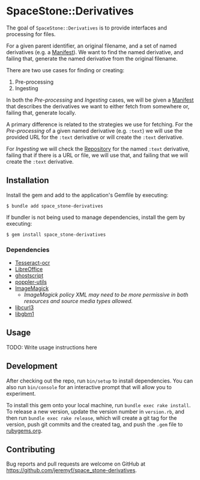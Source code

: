 # SpaceStone::Derivatives

The goal of `SpaceStone::Derivatives` is to provide interfaces and processing for files.

For a given parent identifier, an original filename, and a set of named derivatives (e.g. a [Manifest](./lib/space_stone/derivatives/manifest.rb)).  We want to find the named derivative, and failing that, generate the named derivative from the original filename.

There are two use cases for finding or creating:

1. Pre-processing
2. Ingesting

In both the *Pre-processing* and *Ingesting* cases, we will be given a [Manifest](./lib/space_stone/derivatives/manifest.rb) that describes the derivatives we want to either fetch from somewhere or, failing that, generate locally.

A primary difference is related to the strategies we use for fetching.  For the *Pre-processing* of a given named derivative (e.g. `:text`) we will use the provided URL for the `:text` derivative or will create the `:text` derivative.

For *Ingesting* we will check the [Repository](./lib/space_stone/derivatives/repository.rb) for the named `:text` derivative, failing that if there is a URL or file, we will use that, and failing that we will create the `:text` derivative.

## Installation

Install the gem and add to the application's Gemfile by executing:

    $ bundle add space_stone-derivatives

If bundler is not being used to manage dependencies, install the gem by executing:

    $ gem install space_stone-derivatives

### Dependencies

  * [Tesseract-ocr](https://github.com/tesseract-ocr/)
  * [LibreOffice](https://www.libreoffice.org/)
  * [ghostscript](https://www.ghostscript.com/)
  * [poppler-utils](https://poppler.freedesktop.org/)
  * [ImageMagick](https://github.com/ImageMagick/ImageMagick6)
    - _ImageMagick policy XML may need to be more permissive in both resources and source media types allowed._
  * [libcurl3](https://packages.ubuntu.com/search?keywords=libcurl3)
  * [libgbm1](https://packages.debian.org/sid/libgbm1)

## Usage

TODO: Write usage instructions here

## Development

After checking out the repo, run `bin/setup` to install dependencies. You can also run `bin/console` for an interactive prompt that will allow you to experiment.

To install this gem onto your local machine, run `bundle exec rake install`. To release a new version, update the version number in `version.rb`, and then run `bundle exec rake release`, which will create a git tag for the version, push git commits and the created tag, and push the `.gem` file to [rubygems.org](https://rubygems.org).

## Contributing

Bug reports and pull requests are welcome on GitHub at https://github.com/jeremyf/space_stone-derivatives.
